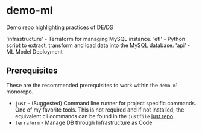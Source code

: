 # demo-ml

Demo repo highlighting practices of DE/DS

'infrastructure' - Terraform for managing MySQL instance.
'etl' - Python script to extract, transform and load data into the MySQL database.
'api' - ML Model Deployment

## Prerequisites

These are the recommended prerequisites to work within the `demo-ml` monorepo.

- `just` - (Suggested) Command line runner for project specific commands. One of my favorite tools. This is not required and if not installed, the equivalent cli commands can be found in the `justfile` [just repo](https://github.com/casey/just)
- `terraform` - Manage DB through Infrastructure as Code
